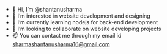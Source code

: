 - 👋 Hi, I’m @shantanusharma
- 👀 I’m interested in website development and designing
- 🌱 I’m currently learning nodejs for back-end development
- 💞️ I’m looking to collaborate on website developing projects
- 📫 You can contact me through my email id sharmashantanusharma16@gmail.com

<!---
shantanusharma-blip/shantanusharma-blip is a ✨ special ✨ repository because its `README.md` (this file) appears on your GitHub profile.
You can click the Preview link to take a look at your changes.
--->
